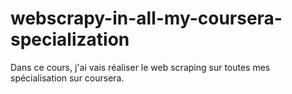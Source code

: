# webscrapy-in-all-my-coursera-specialization
Dans ce cours, j'ai vais réaliser le web scraping sur toutes mes spécialisation sur coursera.
